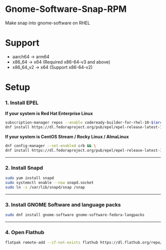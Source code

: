 # Gnome-Software-Snap-RPM
Make snap into gnome-software on RHEL

# Support
- aarch64 → arm64
- x86_64 → x64 (Required x86-64-v3 and above)
- x86_64_v2 → x64 (Support x86-64-v2)

# Setup

### 1. Install EPEL

**If your system is Red Hat Enterprise Linux**
```bash
subscription-manager repos --enable codeready-builder-for-rhel-10-$(arch)-rpms && \
dnf install https://dl.fedoraproject.org/pub/epel/epel-release-latest-10.noarch.rpm
```

**If your system is CentOS Stream / Rocky Linux / AlmaLinux**
```bash
dnf config-manager --set-enabled crb && \
dnf install https://dl.fedoraproject.org/pub/epel/epel-release-latest-10.noarch.rpm
```

---

### 2. Install Snapd
```bash
sudo yum install snapd
sudo systemctl enable --now snapd.socket
sudo ln -s /var/lib/snapd/snap /snap
```

---

### 3. Install GNOME Software and language packs
```bash
sudo dnf install gnome-software gnome-software-fedora-langpacks
```

---

### 4. Open Flathub
```bash
flatpak remote-add --if-not-exists flathub https://dl.flathub.org/repo/flathub.flatpakrepo
```
